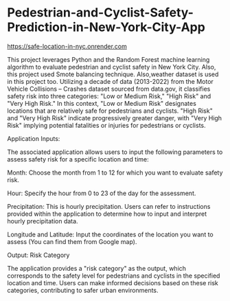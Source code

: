 # Pedestrian-and-Cyclist-Safety-Prediction-in-New-York-City-App

https://safe-location-in-nyc.onrender.com

This project leverages Python and the Random Forest machine learning algorithm to evaluate pedestrian and cyclist safety in New York City. Also, this project used Smote balancing technique. Also,weather dataset is used in this project too. Utilizing a decade of data (2013-2022) from the Motor Vehicle Collisions – Crashes dataset sourced from data.gov, it classifies safety risk into three categories: "Low or Medium Risk," "High Risk" and "Very High Risk." In this context, "Low or Medium Risk" designates locations that are relatively safe for pedestrians and cyclists. "High Risk" and "Very High Risk" indicate progressively greater danger, with "Very High Risk" implying potential fatalities or injuries for pedestrians or cyclists.

Application Inputs:

The associated application allows users to input the following parameters to assess safety risk for a specific location and time:

Month: Choose the month from 1 to 12 for which you want to evaluate safety risk.

Hour: Specify the hour from 0 to 23 of the day for the assessment.

Precipitation: This is hourly precipitation. Users can refer to instructions provided within the application to determine how to input and interpret hourly precipitation data.

Longitude and Latitude: Input the coordinates of the location you want to assess (You can find them from Google map).

Output: Risk Category

The application provides a "risk category" as the output, which corresponds to the safety level for pedestrians and cyclists in the specified location and time. Users can make informed decisions based on these risk categories, contributing to safer urban environments.

